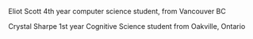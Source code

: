 Eliot Scott
4th year computer science student, from Vancouver BC

Crystal Sharpe
1st year Cognitive Science student from Oakville, Ontario